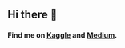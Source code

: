 ## Hi there 👋

#### Find me on [Kaggle](https://www.kaggle.com/ishikajohari) and [Medium](https://medium.com/@ishikajohari).

<!--
### Kaggle tiers:
![competition](https://road-to-kaggle-grandmaster.vercel.app/api/badges/ishikajohari/competition)
![dataset](https://road-to-kaggle-grandmaster.vercel.app/api/badges/ishikajohari/dataset)
![notebook](https://road-to-kaggle-grandmaster.vercel.app/api/badges/ishikajohari/notebook)
![discussion](https://road-to-kaggle-grandmaster.vercel.app/api/badges/ishikajohari/discussion)

**ishijo/ishijo** is a ✨ _special_ ✨ repository because its `README.md` (this file) appears on your GitHub profile.

Here are some ideas to get you started:

- 🔭 I’m currently working on ...
- 🌱 I’m currently learning ...
- 👯 I’m looking to collaborate on ...
- 🤔 I’m looking for help with ...
- 💬 Ask me about ...
- 📫 How to reach me: ...
- 😄 Pronouns: ...
- ⚡ Fun fact: ...
-->
